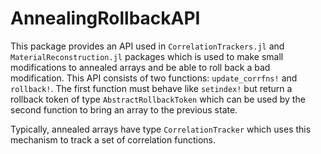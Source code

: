 # AnnealingRollbackAPI

This package provides an API used in `CorrelationTrackers.jl` and
`MaterialReconstruction.jl` packages which is used to make small modifications
to annealed arrays and be able to roll back a bad modification. This API
consists of two functions: `update_corrfns!` and `rollback!`. The first function
must behave like `setindex!` but return a rollback token of type
`AbstractRollbackToken` which can be used by the second function to bring an
array to the previous state.

Typically, annealed arrays have type `CorrelationTracker` which uses this
mechanism to track a set of correlation functions.
